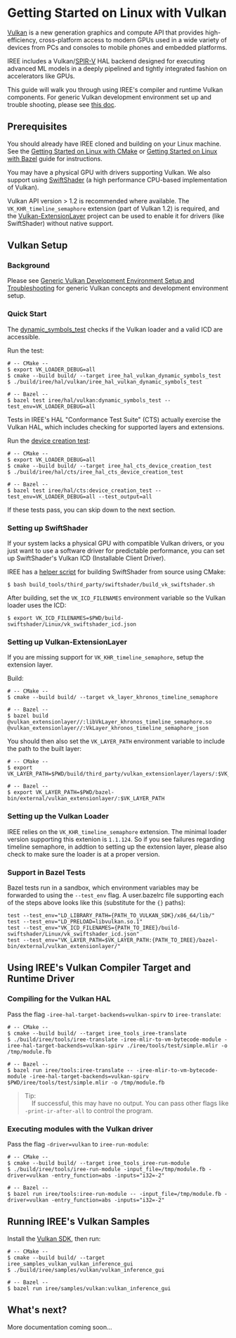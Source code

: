 # Getting Started on Linux with Vulkan

[Vulkan](https://www.khronos.org/vulkan/) is a new generation graphics and
compute API that provides high-efficiency, cross-platform access to modern GPUs
used in a wide variety of devices from PCs and consoles to mobile phones and
embedded platforms.

IREE includes a Vulkan/[SPIR-V](https://www.khronos.org/registry/spir-v/) HAL
backend designed for executing advanced ML models in a deeply pipelined and
tightly integrated fashion on accelerators like GPUs.

This guide will walk you through using IREE's compiler and runtime Vulkan
components. For generic Vulkan development environment set up and trouble
shooting, please see [this doc](generic_vulkan_env_setup.md).

## Prerequisites

You should already have IREE cloned and building on your Linux machine. See the
[Getting Started on Linux with CMake](getting_started_linux_cmake.md) or
[Getting Started on Linux with Bazel](getting_started_linux_bazel.md) guide for
instructions.

You may have a physical GPU with drivers supporting Vulkan. We also support
using [SwiftShader](https://swiftshader.googlesource.com/SwiftShader/) (a high
performance CPU-based implementation of Vulkan).

Vulkan API version > 1.2 is recommended where available. The
`VK_KHR_timeline_semaphore` extension (part of Vulkan 1.2) is required, and the
[Vulkan-ExtensionLayer](https://github.com/KhronosGroup/Vulkan-ExtensionLayer)
project can be used to enable it for drivers (like SwiftShader) without native
support.

## Vulkan Setup

### Background

Please see
[Generic Vulkan Development Environment Setup and Troubleshooting](generic_vulkan_env_setup.md)
for generic Vulkan concepts and development environment setup.

### Quick Start

The
[dynamic_symbols_test](https://github.com/google/iree/blob/main/iree/hal/vulkan/dynamic_symbols_test.cc)
checks if the Vulkan loader and a valid ICD are accessible.

Run the test:

```shell
# -- CMake --
$ export VK_LOADER_DEBUG=all
$ cmake --build build/ --target iree_hal_vulkan_dynamic_symbols_test
$ ./build/iree/hal/vulkan/iree_hal_vulkan_dynamic_symbols_test

# -- Bazel --
$ bazel test iree/hal/vulkan:dynamic_symbols_test --test_env=VK_LOADER_DEBUG=all
```

Tests in IREE's HAL "Conformance Test Suite" (CTS) actually exercise the Vulkan
HAL, which includes checking for supported layers and extensions.

Run the
[device creation test](https://github.com/google/iree/blob/main/iree/hal/cts/device_creation_test.cc):

```shell
# -- CMake --
$ export VK_LOADER_DEBUG=all
$ cmake --build build/ --target iree_hal_cts_device_creation_test
$ ./build/iree/hal/cts/iree_hal_cts_device_creation_test

# -- Bazel --
$ bazel test iree/hal/cts:device_creation_test --test_env=VK_LOADER_DEBUG=all --test_output=all
```

If these tests pass, you can skip down to the next section.

### Setting up SwiftShader

If your system lacks a physical GPU with compatible Vulkan drivers, or you just
want to use a software driver for predictable performance, you can set up
SwiftShader's Vulkan ICD (Installable Client Driver).

IREE has a
[helper script](https://github.com/google/iree/blob/main/build_tools/third_party/swiftshader/build_vk_swiftshader.sh)
for building SwiftShader from source using CMake:

```shell
$ bash build_tools/third_party/swiftshader/build_vk_swiftshader.sh
```

<!-- TODO(scotttodd): Steps to download prebuilt binaries when they exist -->

After building, set the `VK_ICD_FILENAMES` environment variable so the Vulkan
loader uses the ICD:

```shell
$ export VK_ICD_FILENAMES=$PWD/build-swiftshader/Linux/vk_swiftshader_icd.json
```

### Setting up Vulkan-ExtensionLayer

If you are missing support for `VK_KHR_timeline_semaphore`, setup the extension
layer.

Build:

```shell
# -- CMake --
$ cmake --build build/ --target vk_layer_khronos_timeline_semaphore

# -- Bazel --
$ bazel build @vulkan_extensionlayer//:libVkLayer_khronos_timeline_semaphore.so @vulkan_extensionlayer//:VkLayer_khronos_timeline_semaphore_json
```

You should then also set the `VK_LAYER_PATH` environment variable to include the
path to the built layer:

```shell
# -- CMake --
$ export VK_LAYER_PATH=$PWD/build/third_party/vulkan_extensionlayer/layers/:$VK_LAYER_PATH

# -- Bazel --
$ export VK_LAYER_PATH=$PWD/bazel-bin/external/vulkan_extensionlayer/:$VK_LAYER_PATH
```

### Setting up the Vulkan Loader

IREE relies on the `VK_KHR_timeline_semaphore` extension. The minimal loader
version supporting this extenion is `1.1.124`. So if you see failures regarding
timeline semaphore, in addtion to setting up the extension layer, please also
check to make sure the loader is at a proper version.

### Support in Bazel Tests

Bazel tests run in a sandbox, which environment variables may be forwarded to
using the `--test_env` flag. A user.bazelrc file supporting each of the steps
above looks like this (substitute for the `{}` paths):

```
test --test_env="LD_LIBRARY_PATH={PATH_TO_VULKAN_SDK}/x86_64/lib/"
test --test_env="LD_PRELOAD=libvulkan.so.1"
test --test_env="VK_ICD_FILENAMES={PATH_TO_IREE}/build-swiftshader/Linux/vk_swiftshader_icd.json"
test --test_env="VK_LAYER_PATH=$VK_LAYER_PATH:{PATH_TO_IREE}/bazel-bin/external/vulkan_extensionlayer/"
```

## Using IREE's Vulkan Compiler Target and Runtime Driver

### Compiling for the Vulkan HAL

Pass the flag `-iree-hal-target-backends=vulkan-spirv` to `iree-translate`:

```shell
# -- CMake --
$ cmake --build build/ --target iree_tools_iree-translate
$ ./build/iree/tools/iree-translate -iree-mlir-to-vm-bytecode-module -iree-hal-target-backends=vulkan-spirv ./iree/tools/test/simple.mlir -o /tmp/module.fb

# -- Bazel --
$ bazel run iree/tools:iree-translate -- -iree-mlir-to-vm-bytecode-module -iree-hal-target-backends=vulkan-spirv $PWD/iree/tools/test/simple.mlir -o /tmp/module.fb
```

> Tip:<br>
> &nbsp;&nbsp;&nbsp;&nbsp;If successful, this may have no output. You can pass
> other flags like `-print-ir-after-all` to control the program.

### Executing modules with the Vulkan driver

Pass the flag `-driver=vulkan` to `iree-run-module`:

```shell
# -- CMake --
$ cmake --build build/ --target iree_tools_iree-run-module
$ ./build/iree/tools/iree-run-module -input_file=/tmp/module.fb -driver=vulkan -entry_function=abs -inputs="i32=-2"

# -- Bazel --
$ bazel run iree/tools:iree-run-module -- -input_file=/tmp/module.fb -driver=vulkan -entry_function=abs -inputs="i32=-2"
```

## Running IREE's Vulkan Samples

Install the [Vulkan SDK](https://www.lunarg.com/vulkan-sdk/), then run:

```shell
# -- CMake --
$ cmake --build build/ --target iree_samples_vulkan_vulkan_inference_gui
$ ./build/iree/samples/vulkan/vulkan_inference_gui

# -- Bazel --
$ bazel run iree/samples/vulkan:vulkan_inference_gui
```

## What's next?

More documentation coming soon...

<!-- TODO(scotttodd): link to Vulkan debugging, developer guides -->

